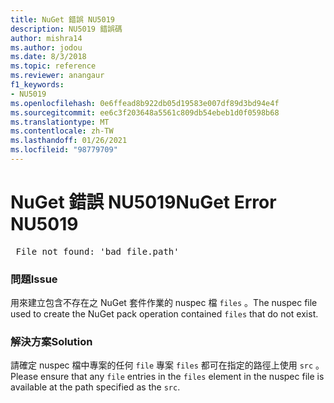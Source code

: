 ```yaml
---
title: NuGet 錯誤 NU5019
description: NU5019 錯誤碼
author: mishra14
ms.author: jodou
ms.date: 8/3/2018
ms.topic: reference
ms.reviewer: anangaur
f1_keywords:
- NU5019
ms.openlocfilehash: 0e6ffead8b922db05d19583e007df89d3bd94e4f
ms.sourcegitcommit: ee6c3f203648a5561c809db54ebeb1d0f0598b68
ms.translationtype: MT
ms.contentlocale: zh-TW
ms.lasthandoff: 01/26/2021
ms.locfileid: "98779709"
---
```

# <a name="nuget-error-nu5019"></a><span data-ttu-id="7fcad-103">NuGet 錯誤 NU5019</span><span class="sxs-lookup"><span data-stu-id="7fcad-103">NuGet Error NU5019</span></span>
<pre> File not found: 'bad_file.path'</pre>

### <a name="issue"></a><span data-ttu-id="7fcad-104">問題</span><span class="sxs-lookup"><span data-stu-id="7fcad-104">Issue</span></span>

<span data-ttu-id="7fcad-105">用來建立包含不存在之 NuGet 套件作業的 nuspec 檔 `files` 。</span><span class="sxs-lookup"><span data-stu-id="7fcad-105">The nuspec file used to create the NuGet pack operation contained `files` that do not exist.</span></span>


### <a name="solution"></a><span data-ttu-id="7fcad-106">解決方案</span><span class="sxs-lookup"><span data-stu-id="7fcad-106">Solution</span></span>

<span data-ttu-id="7fcad-107">請確定 nuspec 檔中專案的任何 `file` 專案 `files` 都可在指定的路徑上使用 `src` 。</span><span class="sxs-lookup"><span data-stu-id="7fcad-107">Please ensure that any `file` entries in the `files` element in the nuspec file is available at the path specified as the `src`.</span></span>

